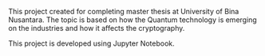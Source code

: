This project created for completing master thesis at University of Bina Nusantara.
The topic is based on how the Quantum technology is emerging on the industries and how it affects the cryptography.

This project is developed using Jupyter Notebook.
